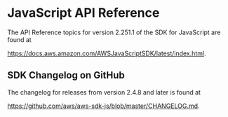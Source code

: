 # JavaScript API Reference<a name="aws-jsdk-reference"></a>

The API Reference topics for version 2\.251\.1 of the SDK for JavaScript are found at

[https://docs\.aws\.amazon\.com/AWSJavaScriptSDK/latest/index\.html](http://docs.aws.amazon.com/AWSJavaScriptSDK/latest/)\.

## SDK Changelog on GitHub<a name="w3ab1c27b7"></a>

The changelog for releases from version 2\.4\.8 and later is found at

[https://github\.com/aws/aws\-sdk\-js/blob/master/CHANGELOG\.md](https://github.com/aws/aws-sdk-js/blob/master/CHANGELOG.md)\.